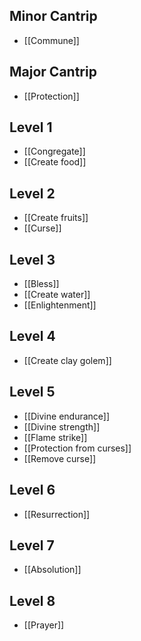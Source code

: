 ## Minor Cantrip
- [[Commune]]
## Major Cantrip
- [[Protection]]
## Level 1
- [[Congregate]]
- [[Create food]]
## Level 2
- [[Create fruits]]
- [[Curse]]
## Level 3
- [[Bless]]
- [[Create water]]
- [[Enlightenment]]
## Level 4
- [[Create clay golem]]
## Level 5
- [[Divine endurance]]
- [[Divine strength]]
- [[Flame strike]]
- [[Protection from curses]]
- [[Remove curse]]
## Level 6
- [[Resurrection]]
## Level 7
- [[Absolution]]
## Level 8
- [[Prayer]]
